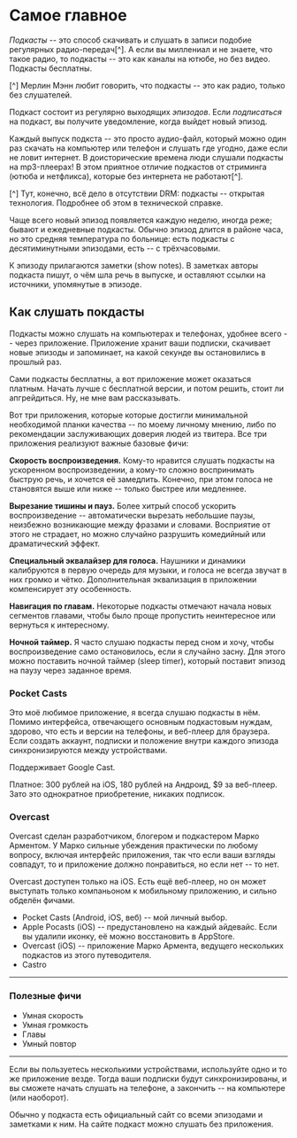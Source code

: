 # Самое главное

*Подкасты* -- это способ скачивать и слушать в записи подобие регулярных радио-передач[^]. А если вы миллениал и не знаете, что такое радио, то подкасты -- это как каналы на ютюбе, но без видео. Подкасты бесплатны.

[^] Мерлин Мэнн любит говорить, что подкасты -- это как радио, только без слушателей.

Подкаст состоит из регулярно выходящих *эпизодов*. Если *подписаться* на подкаст, вы получите уведомление, когда выйдет новый эпизод.

Каждый выпуск подкста -- это просто аудио-файл, который можно один раз скачать на компьютер или телефон и слушать где угодно, даже если не ловит интернет. В доисторические времена люди слушали подкасты на mp3-плеерах! В этом приятное отличие подкастов от стриминга (ютюба и нетфликса), которые без интернета не работают[^].

[^] Тут, конечно, всё дело в отсутствии DRM: подкасты -- открытая технология. Подробнее об этом в технической справке.

Чаще всего новый эпизод появляется каждую неделю, иногда реже; бывают и ежедневные подкасты. Обычно эпизод длится в районе часа, но это средняя температура по больнице: есть подкасты с десятиминутными эпизодами, есть -- с трёхчасовыми.

К эпизоду прилагаются заметки (show notes). В заметках авторы подкаста пишут, о чём шла речь в выпуске, и оставляют ссылки на источники, упомянутые в эпизоде.


## Как слушать покдасты

Подкасты можно слушать на компьютерах и телефонах, удобнее всего -- через приложение. Приложение хранит ваши подписки, скачивает новые эпизоды и запоминает, на какой секунде вы остановились в прошлый раз.

Сами подкасты бесплатны, а вот приложение может оказаться платным. Начать лучше с бесплатной версии, и потом решить, стоит ли апгрейдиться. Ну, не мне вам рассказывать.

Вот три приложения, которые которые достигли минимальной необходимой планки качества -- по моему личному мнению, либо по рекомендации заслуживающих доверия людей из твитера. Все три приложения реализуют важные базовые фичи:

**Скорость воспроизведения.** Кому-то нравится слушать подкасты на ускоренном воспроизведении, а кому-то сложно воспринимать быструю речь, и хочется её замедлить. Конечно, при этом голоса не становятся выше или ниже -- только быстрее или медленнее.

**Вырезание тишины и пауз.** Более хитрый способ ускорить воспроизведение -- автоматически вырезать небольшие паузы, неизбежно возникающие между фразами и словами. Восприятие от этого не страдает, но можно случайно разрушить комедийный или драматический эффект.

**Специальный эквалайзер для голоса.** Наушники и динамики калибруются в первую очередь для музыки, и голоса не всегда звучат в них громко и чётко. Дополнительная эквализация в приложении компенсирует эту особенность.

**Навигация по главам.** Некоторые подкасты отмечают начала новых сегментов главами, чтобы было проще пропустить неинтересное или вернуться к интересному.

**Ночной таймер.** Я часто слушаю подкасты перед сном и хочу, чтобы воспроизведение само остановилось, если я случайно засну. Для этого можно поставить ночной таймер (sleep timer), который поставит эпизод на паузу через заданное время.


### Pocket Casts

Это моё любимое приложение, я всегда слушаю подкасты в нём. Помимо интерфейса, отвечающего основным подкастовым нуждам, здорово, что есть и версии на телефоны, и веб-плеер для браузера. Если создать аккаунт, подписки и положение внутри каждого эпизода синхронизируются между устройствами.

Поддерживает Google Cast.

Платное: 300 рублей на iOS, 180 рублей на Андроид, $9 за веб-плеер. Зато это однократное приобретение, никаких подписок.


### Overcast

Overcast сделан разработчиком, блогером и подкастером Марко Арментом. У Марко сильные убеждения практически по любому вопросу, включая интерфейс приложения, так что если ваши взгляды совпадут, то и приложение должно понравиться, но если нет -- то нет.

Overcast доступен только на iOS. Есть ещё веб-плеер, но он может выступать только компаньоном к мобильному приложению, и сильно обделён фичами.



- Pocket Casts (Android, iOS, веб) -- мой личный выбор. 
- Apple Pocasts (iOS) -- предустановлено на каждый айдевайс. Если вы удалили иконку, её можно восстановить в AppStore.
- Overcast (iOS) -- приложение Марко Армента, ведущего нескольких подкастов из этого путеводителя.
- Castro

---
### Полезные фичи

- Умная скорость
- Умная громкость
- Главы
- Умный повтор
---

Если вы пользуетесь несколькими устройствами, используйте одно и то же приложение везде. Тогда ваши подписки будут синхронизированы, и вы сможете начать слушать на телефоне, а закончить -- на компьютере (или наоборот).

Обычно у подкаста есть официальный сайт со всеми эпизодами и заметками к ним. На сайте подкаст можно слушать без приложения.

